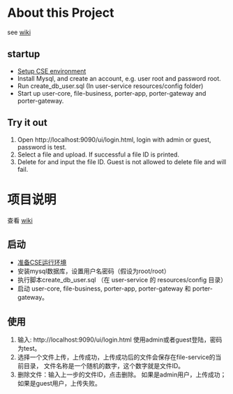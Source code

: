 # About this Project

see [wiki](https://github.com/huaweicloud/spring-cloud-huawei-samples/wiki/porter)

## startup
  * [Setup CSE environment](../CSE-ENV.md)
  * Install Mysql, and create an account, e.g. user root and password root.
  * Run create_db_user.sql (In user-service resources/config folder)
  * Start up user-core, file-business, porter-app, porter-gateway and porter-gateway.
   
## Try it out

  1. Open http://localhost:9090/ui/login.html, login with admin or guest, password is test.
  2. Select a file and upload. If successful a file ID is printed.
  3. Delete for and input the file ID. Guest is not allowed to delete file and will fail. 
 
   
# 项目说明

查看 [wiki](https://github.com/huaweicloud/spring-cloud-huawei-samples/wiki/porter)

## 启动

  * [准备CSE运行环境](../CSE-ENV_CN.md)
  * 安装mysql数据库，设置用户名密码（假设为root/root）
  * 执行脚本create_db_user.sql （在 user-service 的 resources/config 目录）
  * 启动 user-core, file-business, porter-app, porter-gateway 和 porter-gateway。

## 使用

  1. 输入: http://localhost:9090/ui/login.html 使用admin或者guest登陆，密码为test。
  2. 选择一个文件上传，上传成功，上传成功后的文件会保存在file-service的当前目录， 文件名称是一个随机的数字，这个数字就是文件ID。
  3. 删除文件：输入上一步的文件ID，点击删除。 如果是admin用户，上传成功；如果是guest用户，上传失败。
